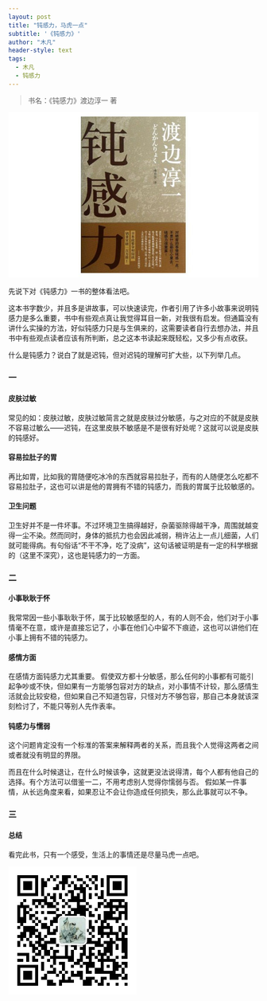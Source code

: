 ```yaml
---
layout: post
title: "钝感力，马虎一点"
subtitle: '《钝感力》'
author: "木凡"
header-style: text
tags:
  - 木凡
  - 钝感力
---
```


> 书名：《钝感力》渡边淳一 著

![钝感力](/img/2019/10/dgl.jpg)


先说下对《钝感力》一书的整体看法吧。

这本书字数少，并且多是讲故事，可以快速读完，作者引用了许多小故事来说明钝感力是多么重要，书中有些观点真让我觉得耳目一新，对我很有启发。但通篇没有讲什么实操的方法，好似钝感力只是与生俱来的，这需要读者自行去想办法，并且书中有些观点读者应该有所判断，总之这本书读起来既轻松，又多少有点收获。

什么是钝感力？说白了就是迟钝，但对迟钝的理解可扩大些，以下列举几点。

### 一

#### 皮肤过敏

常见的如：皮肤过敏，皮肤过敏简言之就是皮肤过分敏感，与之对应的不就是皮肤不容易过敏么——迟钝，在这里皮肤不敏感是不是很有好处呢？这就可以说是皮肤的钝感好。

#### 容易拉肚子的胃

再比如胃，比如我的胃随便吃冰冷的东西就容易拉肚子，而有的人随便怎么吃都不容易拉肚子，这也可以讲是他的胃拥有不错的钝感力，而我的胃属于比较敏感的。

#### 卫生问题

卫生好并不是一件坏事。不过环境卫生搞得越好，杂菌驱除得越干净，周围就越变得一尘不染。然而同时，身体的抵抗力也会因此减弱，稍许沾上一点儿细菌，人们就可能得病。有句俗话“不干不净，吃了没病”，这句话被证明是有一定的科学根据的（这里不深究），这也是钝感力的一方面。

### 二

#### 小事耿耿于怀

我常常因一些小事耿耿于怀，属于比较敏感型的人，有的人则不会，他们对于小事情毫不在意，或许是直接忘记了，小事在他们心中留不下痕迹，这也可以讲他们在小事上拥有不错的钝感力。

#### 感情方面

在感情方面钝感力尤其重要。
假使双方都十分敏感，那么任何的小事都有可能引起争吵或不快，但如果有一方能够包容对方的缺点，对小事情不计较，那么感情生活就会比较安稳，但如果自己不知道包容，只怪对方不够包容，那自己本身就该深刻检讨了，不能只等别人先作表率。

#### 钝感力与懦弱

这个问题肯定没有一个标准的答案来解释两者的关系，而且我个人觉得这两者之间或者就没有明显的界限。

而且在什么时候退让，在什么时候该争，这就更没法说得清，每个人都有他自己的选择。有个方法可以借鉴一二，不用考虑别人觉得你懦弱与否。
假如某一件事情，从长远角度来看，如果忍让不会让你造成任何损失，那么此事就可以不争。

### 三

#### 总结

看完此书，只有一个感受，生活上的事情还是尽量马虎一点吧。


![木凡的随笔](/img/mufan.jpg)

